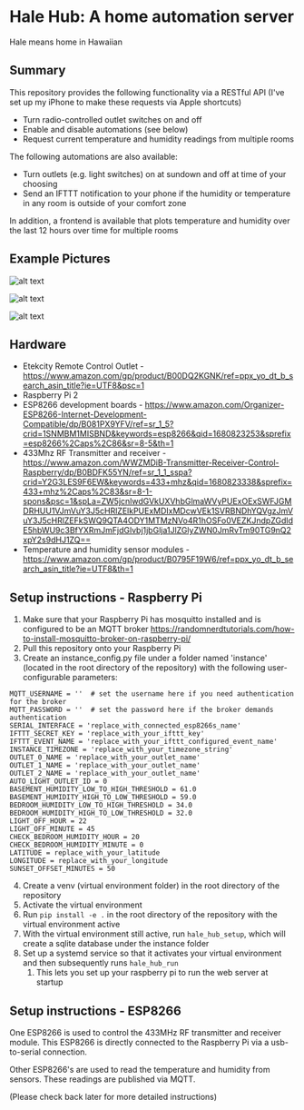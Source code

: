 # Hale Hub: A home automation server
Hale means home in Hawaiian

## Summary
This repository provides the following functionality via a RESTful API (I've set up my iPhone to make these requests via Apple shortcuts)
- Turn radio-controlled outlet switches on and off 
- Enable and disable automations (see below)
- Request current temperature and humidity readings from multiple rooms

The following automations are also available:
- Turn outlets (e.g. light switches) on at sundown and off at time of your choosing
- Send an IFTTT notification to your phone if the humidity or temperature in any room is outside of your comfort zone

In addition, a frontend is available that plots temperature and humidity over the last 12 hours over time for multiple rooms

## Example Pictures
![alt text](https://github.com/tantinlala/hale-hub/main/images/outlet_controls.jpg?raw=true)

![alt text](https://github.com/tantinlala/hale-hub/main/images/home_stats.jpg?raw=true)

![alt text](https://github.com/tantinlala/hale-hub/main/images/climate_plot.jpg?raw=true)

## Hardware
- Etekcity Remote Control Outlet - https://www.amazon.com/gp/product/B00DQ2KGNK/ref=ppx_yo_dt_b_search_asin_title?ie=UTF8&psc=1 
- Raspberry Pi 2
- ESP8266 development boards - https://www.amazon.com/Organizer-ESP8266-Internet-Development-Compatible/dp/B081PX9YFV/ref=sr_1_5?crid=1SNMBM1MISBND&keywords=esp8266&qid=1680823253&sprefix=esp8266%2Caps%2C86&sr=8-5&th=1
- 433Mhz RF Transmitter and receiver - https://www.amazon.com/WWZMDiB-Transmitter-Receiver-Control-Raspberry/dp/B0BDFK55YN/ref=sr_1_1_sspa?crid=Y2G3LES9F6EW&keywords=433+mhz&qid=1680823338&sprefix=433+mhz%2Caps%2C83&sr=8-1-spons&psc=1&spLa=ZW5jcnlwdGVkUXVhbGlmaWVyPUExOExSWFJGMDRHUU1VJmVuY3J5cHRlZElkPUExMDIxMDcwVEk1SVRBNDhYQVgzJmVuY3J5cHRlZEFkSWQ9QTA4ODY1MTMzNVo4R1hOSFo0VEZKJndpZGdldE5hbWU9c3BfYXRmJmFjdGlvbj1jbGlja1JlZGlyZWN0JmRvTm90TG9nQ2xpY2s9dHJ1ZQ==
- Temperature and humidity sensor modules - https://www.amazon.com/gp/product/B0795F19W6/ref=ppx_yo_dt_b_search_asin_title?ie=UTF8&th=1

## Setup instructions - Raspberry Pi
1. Make sure that your Raspberry Pi has mosquitto installed and is configured to be an MQTT broker https://randomnerdtutorials.com/how-to-install-mosquitto-broker-on-raspberry-pi/
2. Pull this repository onto your Raspberry Pi
3. Create an instance_config.py file under a folder named 'instance' (located in the root directory of the repository) with the following user-configurable parameters:

```MQTT_BROKER_URL = 'replace_with_broker'  # use the free broker from HIVEMQ
MQTT_USERNAME = ''  # set the username here if you need authentication for the broker
MQTT_PASSWORD = ''  # set the password here if the broker demands authentication
SERIAL_INTERFACE = 'replace_with_connected_esp8266s_name'
IFTTT_SECRET_KEY = 'replace_with_your_ifttt_key'
IFTTT_EVENT_NAME = 'replace_with_your_ifttt_configured_event_name'
INSTANCE_TIMEZONE = 'replace_with_your_timezone_string'
OUTLET_0_NAME = 'replace_with_your_outlet_name'
OUTLET_1_NAME = 'replace_with_your_outlet_name'
OUTLET_2_NAME = 'replace_with_your_outlet_name'
AUTO_LIGHT_OUTLET_ID = 0
BASEMENT_HUMIDITY_LOW_TO_HIGH_THRESHOLD = 61.0
BASEMENT_HUMIDITY_HIGH_TO_LOW_THRESHOLD = 59.0
BEDROOM_HUMIDITY_LOW_TO_HIGH_THRESHOLD = 34.0
BEDROOM_HUMIDITY_HIGH_TO_LOW_THRESHOLD = 32.0
LIGHT_OFF_HOUR = 22
LIGHT_OFF_MINUTE = 45
CHECK_BEDROOM_HUMIDITY_HOUR = 20
CHECK_BEDROOM_HUMIDITY_MINUTE = 0
LATITUDE = replace_with_your_latitude
LONGITUDE = replace_with_your_longitude
SUNSET_OFFSET_MINUTES = 50
```

4. Create a venv (virtual environment folder) in the root directory of the repository
5. Activate the virtual environment
6. Run `pip install -e .` in the root directory of the repository with the virtual environment active
7. With the virtual environment still active, run `hale_hub_setup`, which will create a sqlite database under the instance folder
8. Set up a systemd service so that it activates your virtual environment and then subsequently runs `hale_hub_run`
   1. This lets you set up your raspberry pi to run the web server at startup

## Setup instructions - ESP8266
One ESP8266 is used to control the 433MHz RF transmitter and receiver module. This ESP8266 is directly connected to the Raspberry Pi via a usb-to-serial connection.

Other ESP8266's are used to read the temperature and humidity from sensors. These readings are published via MQTT.

(Please check back later for more detailed instructions)
